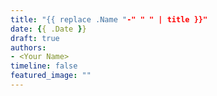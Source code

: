 ```yaml
---
title: "{{ replace .Name "-" " " | title }}"
date: {{ .Date }}
draft: true
authors:
- <Your Name>
timeline: false
featured_image: ""
---
```

